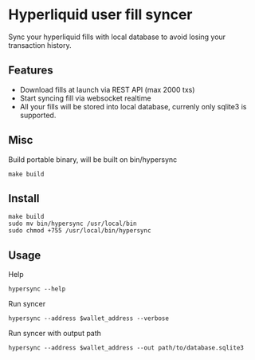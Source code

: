 # Hyperliquid user fill syncer

Sync your hyperliquid fills with local database to avoid losing your transaction history.

## Features

- Download fills at launch via REST API (max 2000 txs)
- Start syncing fill via websocket realtime
- All your fills will be stored into local database, currenly only sqlite3 is supported.


## Misc

Build portable binary, will be built on bin/hypersync

```
make build
```

## Install

```
make build
sudo mv bin/hypersync /usr/local/bin
sudo chmod +755 /usr/local/bin/hypersync
```

## Usage

Help

```
hypersync --help
```

Run syncer

```
hypersync --address $wallet_address --verbose
```

Run syncer with output path

```
hypersync --address $wallet_address --out path/to/database.sqlite3
```
